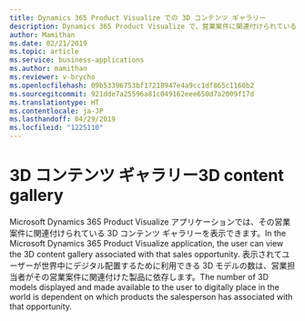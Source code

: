 ```yaml
---
title: Dynamics 365 Product Visualize での 3D コンテンツ ギャラリー
description: Dynamics 365 Product Visualize で、営業案件に関連付けられている 3D コンテンツを表示できます
author: Mamithan
ms.date: 02/21/2019
ms.topic: article
ms.service: business-applications
ms.author: mamithan
ms.reviewer: v-brycho
ms.openlocfilehash: 09b53396753bf17218947e4a9cc1df865c1160b2
ms.sourcegitcommit: 921dde7a25596a81c049162eee650d7a2009f17d
ms.translationtype: HT
ms.contentlocale: ja-JP
ms.lasthandoff: 04/29/2019
ms.locfileid: "1225110"
---
```

# <a name="3d-content-gallery"></a><span data-ttu-id="b7c46-103">3D コンテンツ ギャラリー</span><span class="sxs-lookup"><span data-stu-id="b7c46-103">3D content gallery</span></span>

<span data-ttu-id="b7c46-104">Microsoft Dynamics 365 Product Visualize アプリケーションでは、その営業案件に関連付けられている 3D コンテンツ ギャラリーを表示できます。</span><span class="sxs-lookup"><span data-stu-id="b7c46-104">In the Microsoft Dynamics 365 Product Visualize application, the user can view the 3D content gallery associated with that sales opportunity.</span></span> <span data-ttu-id="b7c46-105">表示されてユーザーが世界中にデジタル配置するために利用できる 3D モデルの数は、営業担当者がその営業案件に関連付けた製品に依存します。</span><span class="sxs-lookup"><span data-stu-id="b7c46-105">The number of 3D models displayed and made available to the user to digitally place in the world is dependent on which products the salesperson has associated with that opportunity.</span></span>
